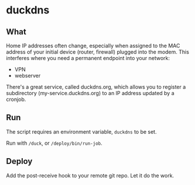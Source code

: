# duckdns

## What

Home IP addresses often change, especially when assigned to the MAC address
of your initial device (router, firewall) plugged into the modem. This interferes
where you need a permanent endpoint into your network:

  - VPN
  - webserver

There's a great service, called duckdns.org, which allows you to register a
subdirectory (my-service.duckdns.org) to an IP address updated by a cronjob.

## Run
The script requires an environment variable, `duckdns` to be set.

Run with `/duck`, or `/deploy/bin/run-job`.

## Deploy

Add the post-receive hook to your remote git repo. Let it do the work.




